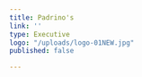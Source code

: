 ```yaml
---
title: Padrino's
link: ''
type: Executive
logo: "/uploads/logo-01NEW.jpg"
published: false

---
```

